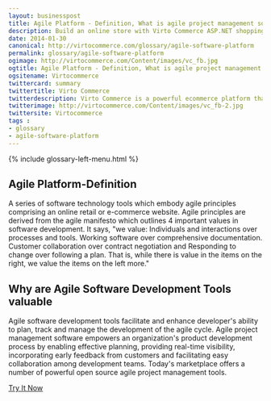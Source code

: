 ```yaml
---
layout: businesspost
title: Agile Platform - Definition, What is agile project management software and why are Agile Tools valuable?| Glossary Virto Commerce.
description: Build an online store with Virto Commerce ASP.NET shopping cart software. Benefit from an open source shopping cart software that has every feature you need.
date: 2014-01-30
canonical: http://virtocommerce.com/glossary/agile-software-platform
permalink: glossary/agile-software-platform
ogimage: http://virtocommerce.com/Content/images/vc_fb.jpg
ogtitle: Agile Platform - Definition, What is agile project management software and why are Agile Tools valuable?| Glossary Virto Commerce.
ogsitename: Virtocommerce
twittercard: summary
twittertitle: Virto Commerce
twitterdescription: Virto Commerce is a powerful ecommerce platform that includes everything you need to create an online store and sell online. Try it free with Free Community License
twitterimage: http://virtocommerce.com/Content/images/vc_fb-2.jpg
twittersite: Virtocommerce
tags : 
- glossary
- agile-software-platform
---
```


<article role="main" class="main">
	<div class="business-features clearfix __responsive">
		{% include glossary-left-menu.html %}
		<div class="business-cnt">
			<div class="head __cart">
				<h1 class="title">Agile Platform-Definition</h1>
			</div>
            <p class="text">A series of software technology tools which embody agile principles comprising an online retail or e-commerce website. Agile principles are derived from the agile manifesto which outlines 4 important values in software development. It says, "we value: Individuals and interactions over processes and tools. Working software over comprehensive documentation. Customer collaboration over contract negotiation and Responding to change over following a plan. That is, while there is value in the items on the right, we value the items on the left more."</p>
            <h2 class="sub-title">Why are Agile Software Development Tools valuable</h2>
            <p class="text">Agile software development tools facilitate and enhance developer's ability to plan, track and manage the development of the agile cycle. Agile project management software empowers an organization's product development process by enabling effective planning, providing real-time visibility, incorporating early feedback from customers and facilitating easy collaboration among development teams. Today's marketplace offers a number of powerful open source agile project management tools.</p>
            <div class="buttons columns">
				<div class="column">
					<a class="button fill" href="/try-now">Try It Now</a>
				</div>
			</div>
		</div>
	</div>
</article>